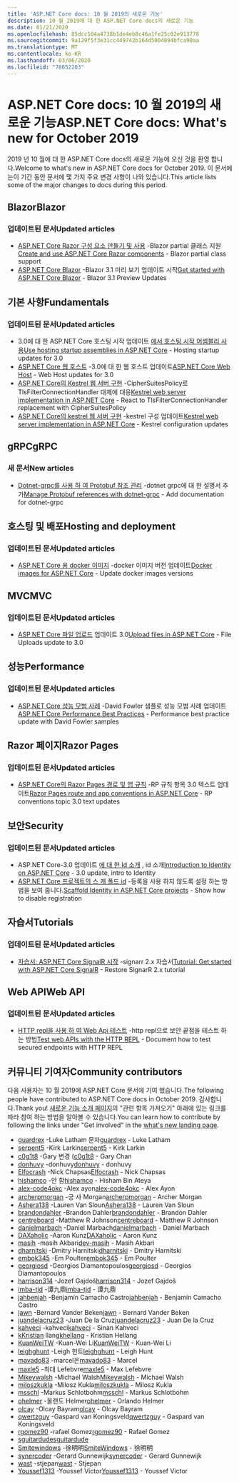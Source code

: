 ```yaml
---
title: 'ASP.NET Core docs: 10 월 2019의 새로운 기능'
description: 10 월 2019에 대 한 ASP.NET Core docs의 새로운 기능
ms.date: 01/21/2020
ms.openlocfilehash: 85dcc104a4738b1de4eb8c46a1fe25c02e913778
ms.sourcegitcommit: 9a129f5f3e31cc449742b164d5004894bfca90aa
ms.translationtype: MT
ms.contentlocale: ko-KR
ms.lasthandoff: 03/06/2020
ms.locfileid: "78652203"
---
```

# <a name="aspnet-core-docs-whats-new-for-october-2019"></a><span data-ttu-id="3616a-103">ASP.NET Core docs: 10 월 2019의 새로운 기능</span><span class="sxs-lookup"><span data-stu-id="3616a-103">ASP.NET Core docs: What's new for October 2019</span></span>

<span data-ttu-id="3616a-104">2019 년 10 월에 대 한 ASP.NET Core docs의 새로운 기능에 오신 것을 환영 합니다.</span><span class="sxs-lookup"><span data-stu-id="3616a-104">Welcome to what's new in ASP.NET Core docs for October 2019.</span></span> <span data-ttu-id="3616a-105">이 문서에는이 기간 동안 문서에 몇 가지 주요 변경 사항이 나와 있습니다.</span><span class="sxs-lookup"><span data-stu-id="3616a-105">This article lists some of the major changes to docs during this period.</span></span>

## <a name="blazor"></a><span data-ttu-id="3616a-106">Blazor</span><span class="sxs-lookup"><span data-stu-id="3616a-106">Blazor</span></span>

### <a name="updated-articles"></a><span data-ttu-id="3616a-107">업데이트된 문서</span><span class="sxs-lookup"><span data-stu-id="3616a-107">Updated articles</span></span>

- <span data-ttu-id="3616a-108">[ASP.NET Core Razor 구성 요소 만들기 및 사용](../blazor/components.md) -Blazor partial 클래스 지원</span><span class="sxs-lookup"><span data-stu-id="3616a-108">[Create and use ASP.NET Core Razor components](../blazor/components.md) - Blazor partial class support</span></span>
- <span data-ttu-id="3616a-109">[ASP.NET Core Blazor](../blazor/get-started.md) -Blazor 3.1 미리 보기 업데이트 시작</span><span class="sxs-lookup"><span data-stu-id="3616a-109">[Get started with ASP.NET Core Blazor](../blazor/get-started.md) - Blazor 3.1 Preview Updates</span></span>

## <a name="fundamentals"></a><span data-ttu-id="3616a-110">기본 사항</span><span class="sxs-lookup"><span data-stu-id="3616a-110">Fundamentals</span></span>

### <a name="updated-articles"></a><span data-ttu-id="3616a-111">업데이트된 문서</span><span class="sxs-lookup"><span data-stu-id="3616a-111">Updated articles</span></span>

- <span data-ttu-id="3616a-112">3\.0에 대 한 ASP.NET Core 호스팅 시작 업데이트 [에서 호스팅 시작 어셈블리 사용](../fundamentals/host/platform-specific-configuration.md)</span><span class="sxs-lookup"><span data-stu-id="3616a-112">[Use hosting startup assemblies in ASP.NET Core](../fundamentals/host/platform-specific-configuration.md) - Hosting startup updates for 3.0</span></span>
- <span data-ttu-id="3616a-113">[ASP.NET Core 웹 호스트](../fundamentals/host/web-host.md) -3.0에 대 한 웹 호스트 업데이트</span><span class="sxs-lookup"><span data-stu-id="3616a-113">[ASP.NET Core Web Host](../fundamentals/host/web-host.md) - Web Host updates for 3.0</span></span>
- <span data-ttu-id="3616a-114">[ASP.NET Core의 Kestrel 웹 서버 구현](../fundamentals/servers/kestrel.md) -CipherSuitesPolicy로 TlsFilterConnectionHandler 대체에 대응</span><span class="sxs-lookup"><span data-stu-id="3616a-114">[Kestrel web server implementation in ASP.NET Core](../fundamentals/servers/kestrel.md) - React to TlsFilterConnectionHandler replacement with CipherSuitesPolicy</span></span>
- <span data-ttu-id="3616a-115">[ASP.NET Core의 kestrel 웹 서버 구현](../fundamentals/servers/kestrel.md) -kestrel 구성 업데이트</span><span class="sxs-lookup"><span data-stu-id="3616a-115">[Kestrel web server implementation in ASP.NET Core](../fundamentals/servers/kestrel.md) - Kestrel configuration updates</span></span>

## <a name="grpc"></a><span data-ttu-id="3616a-116">gRPC</span><span class="sxs-lookup"><span data-stu-id="3616a-116">gRPC</span></span>

### <a name="new-articles"></a><span data-ttu-id="3616a-117">새 문서</span><span class="sxs-lookup"><span data-stu-id="3616a-117">New articles</span></span>

- <span data-ttu-id="3616a-118">[Dotnet-grpc를 사용 하 여 Protobuf 참조 관리](../grpc/dotnet-grpc.md) -dotnet grpc에 대 한 설명서 추가</span><span class="sxs-lookup"><span data-stu-id="3616a-118">[Manage Protobuf references with dotnet-grpc](../grpc/dotnet-grpc.md) - Add documentation for dotnet-grpc</span></span>

## <a name="hosting-and-deployment"></a><span data-ttu-id="3616a-119">호스팅 및 배포</span><span class="sxs-lookup"><span data-stu-id="3616a-119">Hosting and deployment</span></span>

### <a name="updated-articles"></a><span data-ttu-id="3616a-120">업데이트된 문서</span><span class="sxs-lookup"><span data-stu-id="3616a-120">Updated articles</span></span>

- <span data-ttu-id="3616a-121">[ASP.NET Core 용 docker 이미지](../host-and-deploy/docker/building-net-docker-images.md) -docker 이미지 버전 업데이트</span><span class="sxs-lookup"><span data-stu-id="3616a-121">[Docker images for ASP.NET Core](../host-and-deploy/docker/building-net-docker-images.md) - Update docker images versions</span></span>

## <a name="mvc"></a><span data-ttu-id="3616a-122">MVC</span><span class="sxs-lookup"><span data-stu-id="3616a-122">MVC</span></span>

### <a name="updated-articles"></a><span data-ttu-id="3616a-123">업데이트된 문서</span><span class="sxs-lookup"><span data-stu-id="3616a-123">Updated articles</span></span>

- <span data-ttu-id="3616a-124">[ASP.NET Core 파일 업로드](../mvc/models/file-uploads.md) 업데이트 3.0</span><span class="sxs-lookup"><span data-stu-id="3616a-124">[Upload files in ASP.NET Core](../mvc/models/file-uploads.md) - File Uploads update to 3.0</span></span>

## <a name="performance"></a><span data-ttu-id="3616a-125">성능</span><span class="sxs-lookup"><span data-stu-id="3616a-125">Performance</span></span>

### <a name="updated-articles"></a><span data-ttu-id="3616a-126">업데이트된 문서</span><span class="sxs-lookup"><span data-stu-id="3616a-126">Updated articles</span></span>

- <span data-ttu-id="3616a-127">[ASP.NET Core 성능 모범 사례](../performance/performance-best-practices.md) -David Fowler 샘플로 성능 모범 사례 업데이트</span><span class="sxs-lookup"><span data-stu-id="3616a-127">[ASP.NET Core Performance Best Practices](../performance/performance-best-practices.md) - Performance best practice update with David Fowler samples</span></span>

## <a name="razor-pages"></a><span data-ttu-id="3616a-128">Razor 페이지</span><span class="sxs-lookup"><span data-stu-id="3616a-128">Razor Pages</span></span>

### <a name="updated-articles"></a><span data-ttu-id="3616a-129">업데이트된 문서</span><span class="sxs-lookup"><span data-stu-id="3616a-129">Updated articles</span></span>

- <span data-ttu-id="3616a-130">[ASP.NET Core의 Razor Pages 경로 및 앱 규칙](../razor-pages/razor-pages-conventions.md) -RP 규칙 항목 3.0 텍스트 업데이트</span><span class="sxs-lookup"><span data-stu-id="3616a-130">[Razor Pages route and app conventions in ASP.NET Core](../razor-pages/razor-pages-conventions.md) - RP conventions topic 3.0 text updates</span></span>

## <a name="security"></a><span data-ttu-id="3616a-131">보안</span><span class="sxs-lookup"><span data-stu-id="3616a-131">Security</span></span>

### <a name="updated-articles"></a><span data-ttu-id="3616a-132">업데이트된 문서</span><span class="sxs-lookup"><span data-stu-id="3616a-132">Updated articles</span></span>

- <span data-ttu-id="3616a-133">ASP.NET Core-3.0 업데이트 [에 대 한 Id 소개](../security/authentication/identity.md) , id 소개</span><span class="sxs-lookup"><span data-stu-id="3616a-133">[Introduction to Identity on ASP.NET Core](../security/authentication/identity.md) - 3.0 update, intro to Identity</span></span>
- <span data-ttu-id="3616a-134">[ASP.NET Core 프로젝트의 스 캐 폴드 id](../security/authentication/scaffold-identity.md) -등록을 사용 하지 않도록 설정 하는 방법을 보여 줍니다.</span><span class="sxs-lookup"><span data-stu-id="3616a-134">[Scaffold Identity in ASP.NET Core projects](../security/authentication/scaffold-identity.md) - Show how to disable registration</span></span>

## <a name="tutorials"></a><span data-ttu-id="3616a-135">자습서</span><span class="sxs-lookup"><span data-stu-id="3616a-135">Tutorials</span></span>

### <a name="updated-articles"></a><span data-ttu-id="3616a-136">업데이트된 문서</span><span class="sxs-lookup"><span data-stu-id="3616a-136">Updated articles</span></span>

- <span data-ttu-id="3616a-137">[자습서: ASP.NET Core SignalR 시작](../tutorials/signalr.md) -signarr 2.x 자습서</span><span class="sxs-lookup"><span data-stu-id="3616a-137">[Tutorial: Get started with ASP.NET Core SignalR](../tutorials/signalr.md) - Restore SignarR 2.x tutorial</span></span>

## <a name="web-api"></a><span data-ttu-id="3616a-138">Web API</span><span class="sxs-lookup"><span data-stu-id="3616a-138">Web API</span></span>

### <a name="updated-articles"></a><span data-ttu-id="3616a-139">업데이트된 문서</span><span class="sxs-lookup"><span data-stu-id="3616a-139">Updated articles</span></span>

- <span data-ttu-id="3616a-140">[HTTP repl을 사용 하 여 Web Api 테스트](../web-api/http-repl.md) -http repl으로 보안 끝점을 테스트 하는 방법</span><span class="sxs-lookup"><span data-stu-id="3616a-140">[Test web APIs with the HTTP REPL](../web-api/http-repl.md) - Document how to test secured endpoints with HTTP REPL</span></span>

## <a name="community-contributors"></a><span data-ttu-id="3616a-141">커뮤니티 기여자</span><span class="sxs-lookup"><span data-stu-id="3616a-141">Community contributors</span></span>

<span data-ttu-id="3616a-142">다음 사용자는 10 월 2019에 ASP.NET Core 문서에 기여 했습니다.</span><span class="sxs-lookup"><span data-stu-id="3616a-142">The following people have contributed to ASP.NET Core docs in October 2019.</span></span> <span data-ttu-id="3616a-143">감사합니다.</span><span class="sxs-lookup"><span data-stu-id="3616a-143">Thank you!</span></span> <span data-ttu-id="3616a-144">[새로운 기능 소개 페이지](index.yml)의 "관련 항목 가져오기" 아래에 있는 링크를 따라 참여 하는 방법을 알아볼 수 있습니다.</span><span class="sxs-lookup"><span data-stu-id="3616a-144">You can learn how to contribute by following the links under "Get involved" in the [what's new landing page](index.yml).</span></span>

- <span data-ttu-id="3616a-145">[guardrex](https://github.com/guardrex) -Luke Latham 문자</span><span class="sxs-lookup"><span data-stu-id="3616a-145">[guardrex](https://github.com/guardrex) - Luke Latham</span></span>
- <span data-ttu-id="3616a-146">[serpent5](https://github.com/serpent5) -Kirk Larkin</span><span class="sxs-lookup"><span data-stu-id="3616a-146">[serpent5](https://github.com/serpent5) - Kirk Larkin</span></span>
- <span data-ttu-id="3616a-147">[c0g1t8](https://github.com/c0g1t8) -Gary 변경 (</span><span class="sxs-lookup"><span data-stu-id="3616a-147">[c0g1t8](https://github.com/c0g1t8) - Gary Chan</span></span>
- <span data-ttu-id="3616a-148">[donhuvy](https://github.com/donhuvy) -donhuvy</span><span class="sxs-lookup"><span data-stu-id="3616a-148">[donhuvy](https://github.com/donhuvy) - donhuvy</span></span>
- <span data-ttu-id="3616a-149">[Elfocrash](https://github.com/Elfocrash) -Nick Chapsas</span><span class="sxs-lookup"><span data-stu-id="3616a-149">[Elfocrash](https://github.com/Elfocrash) - Nick Chapsas</span></span>
- <span data-ttu-id="3616a-150">[hishamco](https://github.com/hishamco) -안 함</span><span class="sxs-lookup"><span data-stu-id="3616a-150">[hishamco](https://github.com/hishamco) - Hisham Bin Ateya</span></span>
- <span data-ttu-id="3616a-151">[alex-code4okc](https://github.com/alex-code4okc) -Alex ayon</span><span class="sxs-lookup"><span data-stu-id="3616a-151">[alex-code4okc](https://github.com/alex-code4okc) - Alex Ayon</span></span>
- <span data-ttu-id="3616a-152">[archerpmorgan](https://github.com/archerpmorgan) -궁 사 Morgan</span><span class="sxs-lookup"><span data-stu-id="3616a-152">[archerpmorgan](https://github.com/archerpmorgan) - Archer Morgan</span></span>
- <span data-ttu-id="3616a-153">[Ashera138](https://github.com/Ashera138) -Lauren Van Sloun</span><span class="sxs-lookup"><span data-stu-id="3616a-153">[Ashera138](https://github.com/Ashera138) - Lauren Van Sloun</span></span>
- <span data-ttu-id="3616a-154">[brandondahler](https://github.com/brandondahler) -Brandon Dahler</span><span class="sxs-lookup"><span data-stu-id="3616a-154">[brandondahler](https://github.com/brandondahler) - Brandon Dahler</span></span>
- <span data-ttu-id="3616a-155">[centreboard](https://github.com/centreboard) -Matthew R Johnson</span><span class="sxs-lookup"><span data-stu-id="3616a-155">[centreboard](https://github.com/centreboard) - Matthew R Johnson</span></span>
- <span data-ttu-id="3616a-156">[danielmarbach](https://github.com/danielmarbach) -Daniel Marbach</span><span class="sxs-lookup"><span data-stu-id="3616a-156">[danielmarbach](https://github.com/danielmarbach) - Daniel Marbach</span></span>
- <span data-ttu-id="3616a-157">[DAXaholic](https://github.com/DAXaholic) -Aaron Kunz</span><span class="sxs-lookup"><span data-stu-id="3616a-157">[DAXaholic](https://github.com/DAXaholic) - Aaron Kunz</span></span>
- <span data-ttu-id="3616a-158">[masih](https://github.com/dev-masih) -masih Akbari</span><span class="sxs-lookup"><span data-stu-id="3616a-158">[dev-masih](https://github.com/dev-masih) - Masih Akbari</span></span>
- <span data-ttu-id="3616a-159">[dharnitski](https://github.com/dharnitski) -Dmitry Harnitski</span><span class="sxs-lookup"><span data-stu-id="3616a-159">[dharnitski](https://github.com/dharnitski) - Dmitry Harnitski</span></span>
- <span data-ttu-id="3616a-160">[embok345](https://github.com/embok345) -Em Poulter</span><span class="sxs-lookup"><span data-stu-id="3616a-160">[embok345](https://github.com/embok345) - Em Poulter</span></span>
- <span data-ttu-id="3616a-161">[georgiosd](https://github.com/georgiosd) -Georgios Diamantopoulos</span><span class="sxs-lookup"><span data-stu-id="3616a-161">[georgiosd](https://github.com/georgiosd) - Georgios Diamantopoulos</span></span>
- <span data-ttu-id="3616a-162">[harrison314](https://github.com/harrison314) -Jozef Gajdoš</span><span class="sxs-lookup"><span data-stu-id="3616a-162">[harrison314](https://github.com/harrison314) - Jozef Gajdoš</span></span>
- <span data-ttu-id="3616a-163">[imba-tjd](https://github.com/imba-tjd) -谭九鼎</span><span class="sxs-lookup"><span data-stu-id="3616a-163">[imba-tjd](https://github.com/imba-tjd) - 谭九鼎</span></span>
- <span data-ttu-id="3616a-164">[jahbenjah](https://github.com/jahbenjah) -Benjamín Camacho Castro</span><span class="sxs-lookup"><span data-stu-id="3616a-164">[jahbenjah](https://github.com/jahbenjah) - Benjamín Camacho Castro</span></span>
- <span data-ttu-id="3616a-165">[jawn](https://github.com/jawn) -Bernard Vander Beken</span><span class="sxs-lookup"><span data-stu-id="3616a-165">[jawn](https://github.com/jawn) - Bernard Vander Beken</span></span>
- <span data-ttu-id="3616a-166">[juandelacruz23](https://github.com/juandelacruz23) -Juan De la Cruz</span><span class="sxs-lookup"><span data-stu-id="3616a-166">[juandelacruz23](https://github.com/juandelacruz23) - Juan De la Cruz</span></span>
- <span data-ttu-id="3616a-167">[kahveci](https://github.com/kahveci) -kahveci</span><span class="sxs-lookup"><span data-stu-id="3616a-167">[kahveci](https://github.com/kahveci) - Sinan Kahveci</span></span>
- <span data-ttu-id="3616a-168">[kKristian](https://github.com/khellang) llang</span><span class="sxs-lookup"><span data-stu-id="3616a-168">[khellang](https://github.com/khellang) - Kristian Hellang</span></span>
- <span data-ttu-id="3616a-169">[KuanWeiTW](https://github.com/KuanWeiTW) -Kuan-Wei Li</span><span class="sxs-lookup"><span data-stu-id="3616a-169">[KuanWeiTW](https://github.com/KuanWeiTW) - Kuan-Wei Li</span></span>
- <span data-ttu-id="3616a-170">[leighghunt](https://github.com/leighghunt) -Leigh 헌트</span><span class="sxs-lookup"><span data-stu-id="3616a-170">[leighghunt](https://github.com/leighghunt) - Leigh Hunt</span></span>
- <span data-ttu-id="3616a-171">[mavado83](https://github.com/mavado83) -marcel은</span><span class="sxs-lookup"><span data-stu-id="3616a-171">[mavado83](https://github.com/mavado83) - Marcel</span></span>
- <span data-ttu-id="3616a-172">[maxle5](https://github.com/maxle5) -최대 Lefebvre</span><span class="sxs-lookup"><span data-stu-id="3616a-172">[maxle5](https://github.com/maxle5) - Max Lefebvre</span></span>
- <span data-ttu-id="3616a-173">[Mikeywalsh](https://github.com/Mikeywalsh) -Michael Walsh</span><span class="sxs-lookup"><span data-stu-id="3616a-173">[Mikeywalsh](https://github.com/Mikeywalsh) - Michael Walsh</span></span>
- <span data-ttu-id="3616a-174">[miloszkukla](https://github.com/miloszkukla) -Milosz Kukla</span><span class="sxs-lookup"><span data-stu-id="3616a-174">[miloszkukla](https://github.com/miloszkukla) - Milosz Kukla</span></span>
- <span data-ttu-id="3616a-175">[msschl](https://github.com/msschl) -Markus Schlotbohm</span><span class="sxs-lookup"><span data-stu-id="3616a-175">[msschl](https://github.com/msschl) - Markus Schlotbohm</span></span>
- <span data-ttu-id="3616a-176">[ohelmer](https://github.com/ohelmer) -올랜도 Helmer</span><span class="sxs-lookup"><span data-stu-id="3616a-176">[ohelmer](https://github.com/ohelmer) - Orlando Helmer</span></span>
- <span data-ttu-id="3616a-177">[olcay](https://github.com/olcay) -Olcay Bayram</span><span class="sxs-lookup"><span data-stu-id="3616a-177">[olcay](https://github.com/olcay) - Olcay Bayram</span></span>
- <span data-ttu-id="3616a-178">[qwertzguy](https://github.com/qwertzguy) -Gaspard van Koningsveld</span><span class="sxs-lookup"><span data-stu-id="3616a-178">[qwertzguy](https://github.com/qwertzguy) - Gaspard van Koningsveld</span></span>
- <span data-ttu-id="3616a-179">[rgomez90](https://github.com/rgomez90) -rafael Gomez</span><span class="sxs-lookup"><span data-stu-id="3616a-179">[rgomez90](https://github.com/rgomez90) - Rafael Gomez</span></span>
- [<span data-ttu-id="3616a-180">sguitardude</span><span class="sxs-lookup"><span data-stu-id="3616a-180">sguitardude</span></span>](https://github.com/sguitardude) 
- <span data-ttu-id="3616a-181">[Smitewindows](https://github.com/SmiteWindows) -徐明明</span><span class="sxs-lookup"><span data-stu-id="3616a-181">[SmiteWindows](https://github.com/SmiteWindows) - 徐明明</span></span>
- <span data-ttu-id="3616a-182">[synercoder](https://github.com/synercoder) -Gerard Gunnewijk</span><span class="sxs-lookup"><span data-stu-id="3616a-182">[synercoder](https://github.com/synercoder) - Gerard Gunnewijk</span></span>
- <span data-ttu-id="3616a-183">[wast](https://github.com/wast) -stjepan</span><span class="sxs-lookup"><span data-stu-id="3616a-183">[wast](https://github.com/wast) - Stjepan</span></span>
- <span data-ttu-id="3616a-184">[Youssef1313](https://github.com/Youssef1313) -Youssef Victor</span><span class="sxs-lookup"><span data-stu-id="3616a-184">[Youssef1313](https://github.com/Youssef1313) - Youssef Victor</span></span>
